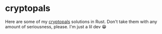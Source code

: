 # cryptopals

Here are some of my [cryptopals](https://cryptopals.com/) solutions in Rust. Don't
take them with any amount of seriousness, please. I'm just a lil dev :grin:
